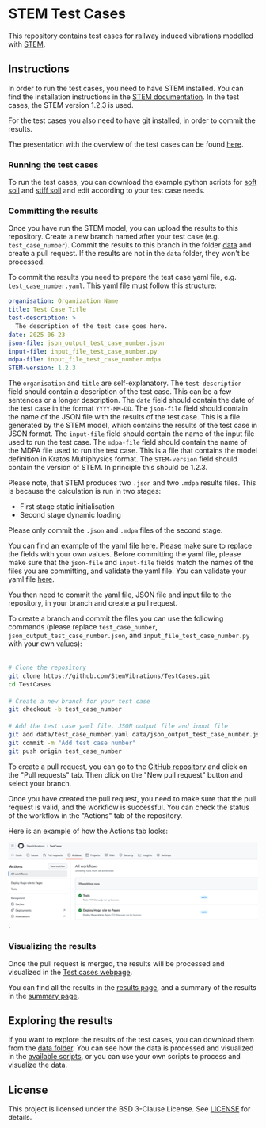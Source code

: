 # STEM Test Cases

This repository contains test cases for railway induced vibrations modelled with [STEM](https://github.com/stemVibrations/stem).

## Instructions

In order to run the test cases, you need to have STEM installed.
You can find the installation instructions in the [STEM documentation](https://stemvibrations.readthedocs.io/v1.2/#stem-installation).
In the test cases, the STEM version 1.2.3 is used.

For the test cases you also need to have [git](https://git-scm.com/) installed, in order to commit the results.

The presentation with the overview of the test cases can be found [here](inputs/STEM.pptx).


### Running the test cases

To run the test cases, you can download the example python scripts for [soft soil](inputs/soft_soil.py) and
[stiff soil](inputs/stiff_soil.py) and edit according to your test case needs.


### Committing the results

Once you have run the STEM model, you can upload the results to this repository.
Create a new branch named after your test case (e.g. `test_case_number`).
Commit the results to this branch in the folder [data](/data) and create a pull request.
If the results are not in the `data` folder, they won't be processed.

To commit the results you need to prepare the test case yaml file, e.g. `test_case_number.yaml`.
This yaml file must follow this structure:

```yaml
organisation: Organization Name
title: Test Case Title
test-description: >
  The description of the test case goes here.
date: 2025-06-23
json-file: json_output_test_case_number.json
input-file: input_file_test_case_number.py
mdpa-file: input_file_test_case_number.mdpa
STEM-version: 1.2.3
```

The `organisation` and `title` are self-explanatory.
The `test-description` field should contain a description of the test case. This can be a few sentences or a longer description.
The `date` field should contain the date of the test case in the format `YYYY-MM-DD`.
The `json-file` field should contain the name of the JSON file with the results of the test case. This is a file generated by the STEM model, which contains the results of the test case in JSON format.
The `input-file` field should contain the name of the input file used to run the test case.
The `mdpa-file` field should contain the name of the MDPA file used to run the test case.
This is a file that contains the model definition in Kratos Multiphysics format.
The `STEM-version` field should contain the version of STEM. In principle this should be 1.2.3.

Please note, that STEM produces two `.json` and two `.mdpa` results files. This is because the  calculation is run in two stages:

* First stage static initialisation
* Second stage dynamic loading

Please only commit the `.json` and `.mdpa` files of the second stage.

You can find an example of the yaml file [here](inputs/example_yaml.yaml).
Please make sure to replace the fields with your own values. Before committing the yaml file, please make sure that the `json-file` and `input-file` fields match the names of the files you are committing, and validate the yaml file.
You can validate your yaml file [here](https://www.yamllint.com/).

You then need to commit the yaml file, JSON file and input file to the repository, in your branch and create a pull request.

To create a branch and commit the files you can use the following commands (please replace `test_case_number`, `json_output_test_case_number.json`, and `input_file_test_case_number.py` with your own values):

```bash

# Clone the repository
git clone https://github.com/StemVibrations/TestCases.git
cd TestCases

# Create a new branch for your test case
git checkout -b test_case_number

# Add the test case yaml file, JSON output file and input file
git add data/test_case_number.yaml data/json_output_test_case_number.json data/input_file_test_case_number.mdpa data/input_file_test_case_number.py
git commit -m "Add test case number"
git push origin test_case_number
```

To create a pull request, you can go to the [GitHub repository](https://github.com/StemVibrations/TestCases)
and click on the "Pull requests" tab.
Then click on the "New pull request" button and select your branch.

Once you have created the pull request, you need to make sure that the pull request is valid, and the workflow is successful.
You can check the status of the workflow in the "Actions" tab of the repository.

Here is an example of how the Actions tab looks:

![Actions Tab](/static/actions.png).

### Visualizing the results
Once the pull request is merged, the results will be processed and visualized in the [Test cases webpage](https://stemvibrations.github.io/TestCases/).

You can find all the results in the [results page](https://stemvibrations.github.io/TestCases/results), and a summary of the results in the [summary page](https://stemvibrations.github.io/TestCases/summary).


## Exploring the results

If you want to explore the results of the test cases, you can download them from the [data folder](/data).
You can see how the data is processed and visualized in the [available scripts](scripts/process_data.py),
or you can use your own scripts to process and visualize the data.


## License

This project is licensed under the BSD 3-Clause License. See [LICENSE](LICENSE) for details.

